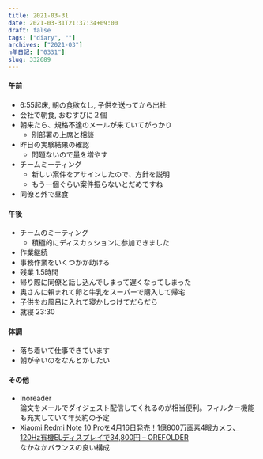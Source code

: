```yaml
---
title: 2021-03-31
date: 2021-03-31T21:37:34+09:00
draft: false
tags: ["diary", ""]
archives: ["2021-03"]
n年日記: ["0331"]
slug: 332689
---
```

#### 午前
- 6:55起床, 朝の食欲なし, 子供を送ってから出社
- 会社で朝食, おむすびに２個
- 朝来たら、規格不達のメールが来ていてがっかり
  - 別部署の上席と相談
- 昨日の実験結果の確認
  - 問題ないので量を増やす
- チームミーティング
  - 新しい案件をアサインしたので、方針を説明
  - もう一個ぐらい案件振らないとだめですね
- 同僚と外で昼食
#### 午後
- チームのミーティング
  - 積極的にディスカッションに参加できました
- 作業継続
- 事務作業をいくつかか助ける
- 残業 1.5時間
- 帰り際に同僚と話し込んでしまって遅くなってしまった
- 奥さんに頼まれて卵と牛乳をスーパーで購入して帰宅
- 子供をお風呂に入れて寝かしつけてだらだら
- 就寝 23:30
#### 体調
- 落ち着いて仕事できています
- 朝が辛いのをなんとかしたい
#### その他
- Inoreader  
論文をメールでダイジェスト配信してくれるのが相当便利。フィルター機能も充実していて年契約の予定
- [Xiaomi Redmi Note 10 Proを4月16日発売！1億800万画素4眼カメラ、120Hz有機ELディスプレイで34,800円 – OREFOLDER](https://www.orefolder.net/2021/03/xiaomi-redmi-note-10-pro/)  
なかなかバランスの良い構成